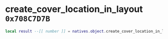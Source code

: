 # create_cover_location_in_layout `0x708C7D7B`

```lua
local result --[[ number ]] = natives.object.create_cover_location_in_layout(_unk0 --[[ number ]], _unk1 --[[ number ]], _unk2 --[[ number ]], _unk3 --[[ number ]], _unk4 --[[ number ]], _unk5 --[[ number ]], _unk6 --[[ number ]], _unk7 --[[ number ]], _unk8 --[[ number ]])
```